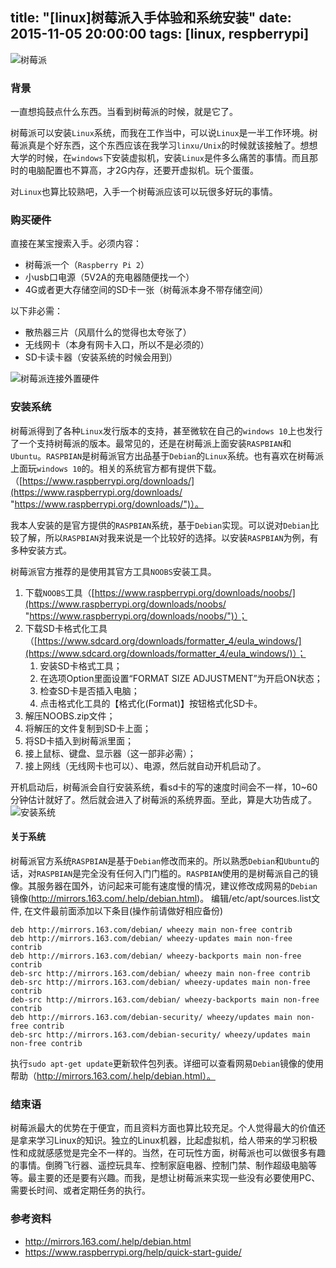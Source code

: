 title: "[linux]树莓派入手体验和系统安装"
date: 2015-11-05 20:00:00
tags: [linux, respberrypi]
---

![树莓派](http://i.imgur.com/iAoxxbE.png)

### 背景

一直想捣鼓点什么东西。当看到树莓派的时候，就是它了。

树莓派可以安装`Linux`系统，而我在工作当中，可以说`Linux`是一半工作环境。树莓派真是个好东西，这个东西应该在我学习`linxu/Unix`的时候就该接触了。想想大学的时候，在`windows`下安装虚拟机，安装`Linux`是件多么痛苦的事情。而且那时的电脑配置也不算高，才2G内存，还要开虚拟机。玩个蛋蛋。

对`Linux`也算比较熟吧，入手一个树莓派应该可以玩很多好玩的事情。

### 购买硬件

直接在某宝搜索入手。必须内容：

- 树莓派一个（`Raspberry Pi 2`）
- 小usb口电源（5V2A的充电器随便找一个）
- 4G或者更大存储空间的SD卡一张（树莓派本身不带存储空间）

以下非必需： 

- 散热器三片（风扇什么的觉得也太夸张了）
- 无线网卡（本身有网卡入口，所以不是必须的）
- SD卡读卡器（安装系统的时候会用到）

![树莓派连接外置硬件](http://i.imgur.com/0LQEdsC.jpg)

### 安装系统

树莓派得到了各种`Linux`发行版本的支持，甚至微软在自己的`windows 10`上也发行了一个支持树莓派的版本。最常见的，还是在树莓派上面安装`RASPBIAN`和`Ubuntu`。`RASPBIAN`是树莓派官方出品基于`Debian`的`Linux`系统。也有喜欢在树莓派上面玩`windows 10`的。相关的系统官方都有提供下载。（[https://www.raspberrypi.org/downloads/](https://www.raspberrypi.org/downloads/ "https://www.raspberrypi.org/downloads/")）。

我本人安装的是官方提供的`RASPBIAN`系统，基于`Debian`实现。可以说对`Debian`比较了解，所以`RASPBIAN`对我来说是一个比较好的选择。以安装`RASPBIAN`为例，有多种安装方式。

树莓派官方推荐的是使用其官方工具`NOOBS`安装工具。

1. 下载`NOOBS`工具（[https://www.raspberrypi.org/downloads/noobs/](https://www.raspberrypi.org/downloads/noobs/ "https://www.raspberrypi.org/downloads/noobs/")）；
2. 下载SD卡格式化工具（[https://www.sdcard.org/downloads/formatter_4/eula_windows/](https://www.sdcard.org/downloads/formatter_4/eula_windows/)）；
    1. 安装SD卡格式工具；
    2. 在选项Option里面设置“FORMAT SIZE ADJUSTMENT”为开启ON状态；
    3. 检查SD卡是否插入电脑；
    4. 点击格式化工具的【格式化(Format)】按钮格式化SD卡。
3. 解压NOOBS.zip文件；
4. 将解压的文件复制到SD卡上面；
5. 将SD卡插入到树莓派里面；
6. 接上鼠标、键盘、显示器（这一部非必需）；
7. 接上网线（无线网卡也可以）、电源，然后就自动开机启动了。

开机启动后，树莓派会自行安装系统，看sd卡的写的速度时间会不一样，10~60分钟估计就好了。然后就会进入了树莓派的系统界面。至此，算是大功告成了。
![安装系统](http://i.imgur.com/pHuni3O.jpg)


#### 关于系统
树莓派官方系统`RASPBIAN`是基于`Debian`修改而来的。所以熟悉`Debian`和`Ubuntu`的话，对`RASPBIAN`是完全没有任何入门门槛的。`RASPBIAN`使用的是树莓派自己的镜像。其服务器在国外，访问起来可能有速度慢的情况，建议修改成网易的`Debian`镜像(http://mirrors.163.com/.help/debian.html)。
编辑/etc/apt/sources.list文件, 在文件最前面添加以下条目(操作前请做好相应备份)

    deb http://mirrors.163.com/debian/ wheezy main non-free contrib
    deb http://mirrors.163.com/debian/ wheezy-updates main non-free contrib
    deb http://mirrors.163.com/debian/ wheezy-backports main non-free contrib
    deb-src http://mirrors.163.com/debian/ wheezy main non-free contrib
    deb-src http://mirrors.163.com/debian/ wheezy-updates main non-free contrib
    deb-src http://mirrors.163.com/debian/ wheezy-backports main non-free contrib
    deb http://mirrors.163.com/debian-security/ wheezy/updates main non-free contrib
    deb-src http://mirrors.163.com/debian-security/ wheezy/updates main non-free contrib

执行`sudo apt-get update`更新软件包列表。详细可以查看网易`Debian`镜像的使用帮助（http://mirrors.163.com/.help/debian.html）。

### 结束语
树莓派最大的优势在于便宜，而且资料方面也算比较充足。个人觉得最大的价值还是拿来学习Linux的知识。独立的Linux机器，比起虚拟机，给人带来的学习积极性和成就感感觉是完全不一样的。当然，在可玩性方面，树莓派也可以做很多有趣的事情。倒腾飞行器、遥控玩具车、控制家庭电器、控制门禁、制作超级电脑等等。最主要的还是要有兴趣。而我，是想让树莓派来实现一些没有必要使用PC、需要长时间、或者定期任务的执行。

### 参考资料
- http://mirrors.163.com/.help/debian.html
- https://www.raspberrypi.org/help/quick-start-guide/